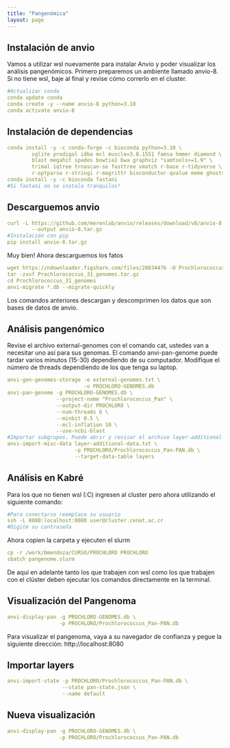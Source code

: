 ```yaml
---
title: "Pangenómica"
layout: page
---
```

## Instalación de anvio
Vamos a utilizar wsl nuevamente para instalar Anvio y poder visualizar los análisis pangenómicos. Primero preparemos un ambiente llamado anvio-8. Si no tiene wsl, baje al final y revise cómo correrlo en el cluster.
```yml
#Actualizar conda
conda update conda
conda create -y --name anvio-8 python=3.10
conda activate anvio-8
```
## Instalación de dependencias
```yml
conda install -y -c conda-forge -c bioconda python=3.10 \
        sqlite prodigal idba mcl muscle=3.8.1551 famsa hmmer diamond \
        blast megahit spades bowtie2 bwa graphviz "samtools>=1.9" \
        trimal iqtree trnascan-se fasttree vmatch r-base r-tidyverse \
        r-optparse r-stringi r-magrittr bioconductor-qvalue meme ghostscript
conda install -y -c bioconda fastani
#Si fastani no se instala tranquilos!
```
## Descarguemos anvio
```yml
curl -L https://github.com/merenlab/anvio/releases/download/v8/anvio-8.tar.gz \
        --output anvio-8.tar.gz
#Instalación con pip
pip install anvio-8.tar.gz
```
Muy bien! Ahora descarguemos los fatos
```yml
wget https://ndownloader.figshare.com/files/28834476 -O Prochlorococcus_31_genomes.tar.gz
tar -zxvf Prochlorococcus_31_genomes.tar.gz
cd Prochlorococcus_31_genomes
anvi-migrate *.db --migrate-quickly
```
Los comandos anteriores descargan y descomprimen los datos que son bases de datos de anvio.
## Análisis pangenómico
Revise el archivo external-genomes con el comando cat, ustedes van a necesitar uno así para sus genomas.
El comando anvi-pan-genome puede tardar varios minutos (15-30) dependiendo de su computador. Modifique el número de threads dependiendo de los que tenga su laptop.
```yml
anvi-gen-genomes-storage -e external-genomes.txt \
                         -o PROCHLORO-GENOMES.db
anvi-pan-genome -g PROCHLORO-GENOMES.db \
                --project-name "Prochlorococcus_Pan" \
                --output-dir PROCHLORO \
                --num-threads 6 \
                --minbit 0.5 \
                --mcl-inflation 10 \
                --use-ncbi-blast
#Importar subgrupos. Puede abrir y revisar el archivo layer-additional-data
anvi-import-misc-data layer-additional-data.txt \
                      -p PROCHLORO/Prochlorococcus_Pan-PAN.db \
                      --target-data-table layers
```
## Análisis en Kabré
Para los que no tienen wsl (:C) ingresen al cluster pero ahora utilizando el siguiente comando:
```yml
#Para conectarse reemplace su usuario
ssh -L 8080:localhost:8080 user@cluster.cenat.ac.cr
#Digite su contraseña
```
Ahora copien la carpeta y ejecuten el slurm
```yml
cp -r /work/bmendoza/CURSO/PROCHLORO PROCHLORO
sbatch pangenome.slurm
```
De aquí en adelante tanto los que trabajen con wsl como los que trabajen con el clúster deben ejecutar los comandos directamente en la terminal.
## Visualización del Pangenoma
```yml
anvi-display-pan -g PROCHLORO-GENOMES.db \
                 -p PROCHLORO/Prochlorococcus_Pan-PAN.db
```
Para visualizar el pangenoma, vaya a su navegador de confianza y pegue la siguiente dirección: http://localhost:8080
## Importar layers
```yml
anvi-import-state -p PROCHLORO/Prochlorococcus_Pan-PAN.db \
                  --state pan-state.json \
                  --name default
```
## Nueva visualización 
```yml
anvi-display-pan -g PROCHLORO-GENOMES.db \
                 -p PROCHLORO/Prochlorococcus_Pan-PAN.db
```

